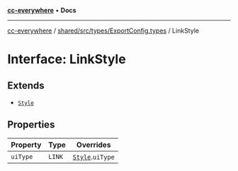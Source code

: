 [**cc-everywhere**](../../../../../index.md) • **Docs**

***

[cc-everywhere](../../../../../index.md) / [shared/src/types/ExportConfig.types](../index.md) / LinkStyle

# Interface: LinkStyle

## Extends

- [`Style`](Style.md)

## Properties

| Property | Type | Overrides |
| ------ | ------ | ------ |
| `uiType` | `LINK` | [`Style`](Style.md).`uiType` |
